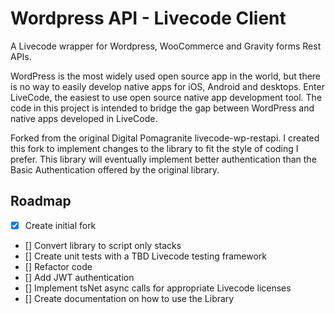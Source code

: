 # Wordpress API - Livecode Client
A Livecode wrapper for Wordpress, WooCommerce and Gravity forms Rest APIs.

WordPress is the most widely used open source app in the world, but there is no way to easily develop native apps for iOS, Android and desktops. Enter LiveCode, the easiest to use open source native app development tool. The code in this project is intended to bridge the gap between WordPress and native apps developed in LiveCode.

Forked from the original Digital Pomagranite livecode-wp-restapi. I created this fork to implement changes to the library to fit the style of coding I prefer. This library will eventually implement better authentication than the Basic Authentication offered by the original library.

## Roadmap

- [X] Create initial fork
- [] Convert library to script only stacks
- [] Create unit tests with a TBD Livecode testing framework
- [] Refactor code
- [] Add JWT authentication
- [] Implement tsNet async calls for appropriate Livecode licenses
- [] Create documentation on how to use the Library
